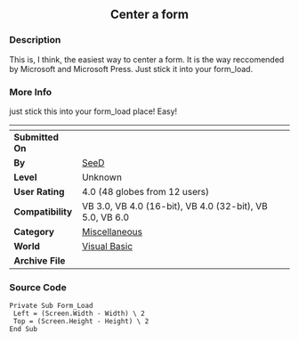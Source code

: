 ﻿<div align="center">

## Center a form


</div>

### Description

This is, I think, the easiest way to center a form. It is the way reccomended by Microsoft and Microsoft Press. Just stick it into your form_load.
 
### More Info
 
just stick this into your form_load place! Easy!


<span>             |<span>
---                |---
**Submitted On**   |
**By**             |[SeeD](https://github.com/Planet-Source-Code/PSCIndex/blob/master/ByAuthor/seed.md)
**Level**          |Unknown
**User Rating**    |4.0 (48 globes from 12 users)
**Compatibility**  |VB 3\.0, VB 4\.0 \(16\-bit\), VB 4\.0 \(32\-bit\), VB 5\.0, VB 6\.0
**Category**       |[Miscellaneous](https://github.com/Planet-Source-Code/PSCIndex/blob/master/ByCategory/miscellaneous__1-1.md)
**World**          |[Visual Basic](https://github.com/Planet-Source-Code/PSCIndex/blob/master/ByWorld/visual-basic.md)
**Archive File**   |[](https://github.com/Planet-Source-Code/seed-center-a-form__1-2798/archive/master.zip)





### Source Code

```
Private Sub Form_Load
 Left = (Screen.Width - Width) \ 2
 Top = (Screen.Height - Height) \ 2
End Sub
```

